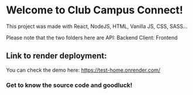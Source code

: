 # Welcome to Club Campus Connect!

This project was made with
React,
NodeJS,
HTML,
Vanilla JS,
CSS,
SASS...

Please note that the two folders here are
API: Backend
Client: Frontend

## Link to render deployment:

You can check the demo here: https://test-home.onrender.com/

### Get to know the source code and goodluck!
